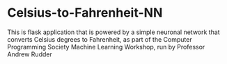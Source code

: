 # Celsius-to-Fahrenheit-NN
This is flask application that is powered by a simple neuronal network that converts Celsius degrees to Fahrenheit, as part of the Computer Programming Society Machine Learning Workshop, run by Professor Andrew Rudder  
